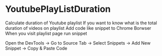 # YoutubePlayListDuration
Calculate duration of Youtube playlist
If you want to know what is the total duration of videos on playlist 
Add code like snippet to Chrome Borwser
When you visit playlist page run snippet

Open the DevTools -> Go to Source Tab -> Select Snippets -> Add New Snippet -> Copy & Paste Code
